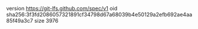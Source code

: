 version https://git-lfs.github.com/spec/v1
oid sha256:3f3fd2086057321891cf34798d67a68039b4e50129a2efb692ae4aa85f49a3c7
size 3976
